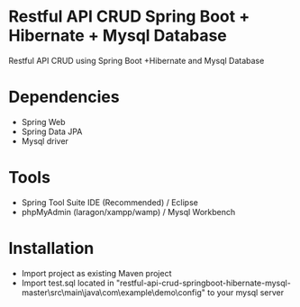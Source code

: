 # Restful API CRUD Spring Boot + Hibernate + Mysql Database #
Restful API CRUD using Spring Boot +Hibernate and Mysql Database

# Dependencies #
* Spring Web
* Spring Data JPA
* Mysql driver

# Tools #
* Spring Tool Suite IDE (Recommended) / Eclipse
* phpMyAdmin (laragon/xampp/wamp) / Mysql Workbench

# Installation #
* Import project as existing Maven project
* Import test.sql located in "restful-api-crud-springboot-hibernate-mysql-master\src\main\java\com\example\demo\config\" to your mysql server

